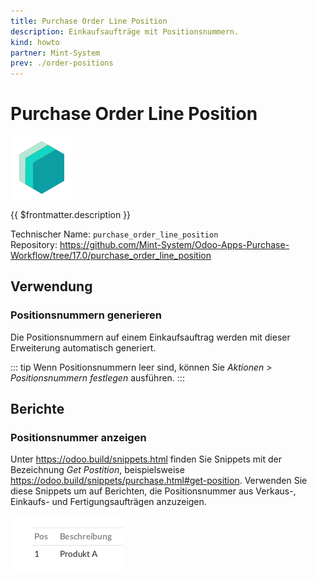```yaml
---
title: Purchase Order Line Position
description: Einkaufsaufträge mit Positionsnummern.
kind: howto
partner: Mint-System
prev: ./order-positions
---
```

# Purchase Order Line Position
![icon_oms_box](attachments/icons_odoo_mint_system.png)

{{ $frontmatter.description }}

Technischer Name: `purchase_order_line_position`\
Repository: <https://github.com/Mint-System/Odoo-Apps-Purchase-Workflow/tree/17.0/purchase_order_line_position>

## Verwendung

### Positionsnummern generieren

Die Positionsnummern auf einem Einkaufsauftrag werden mit dieser Erweiterung automatisch generiert.

::: tip
Wenn Positionsnummern leer sind, können Sie *Aktionen > Positionsnummern festlegen* ausführen.
:::

## Berichte

### Positionsnummer anzeigen

Unter <https://odoo.build/snippets.html> finden Sie Snippets mit der Bezeichnung *Get Postition*, beispielsweise <https://odoo.build/snippets/purchase.html#get-position>. Verwenden Sie diese Snippets um auf Berichten, die Positionsnummer aus Verkaus-, Einkaufs- und Fertigungsaufträgen anzuzeigen.

![](attachments/Snippets%20Positionsnummer%20anzeigen.png)
